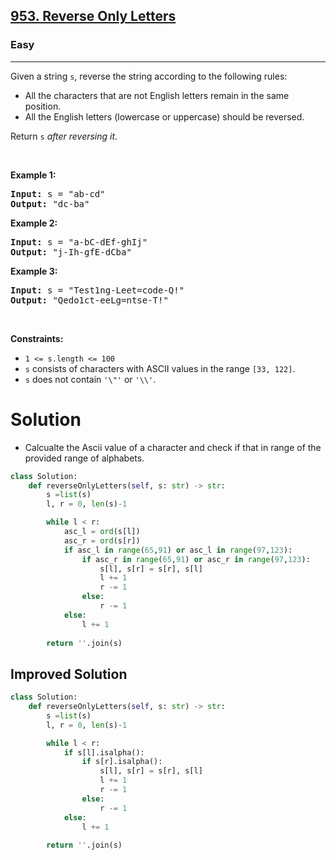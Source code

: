 <h2><a href="https://leetcode.com/problems/reverse-only-letters">953. Reverse Only Letters</a></h2><h3>Easy</h3><hr><p>Given a string <code>s</code>, reverse the string according to the following rules:</p>

<ul>
	<li>All the characters that are not English letters remain in the same position.</li>
	<li>All the English letters (lowercase or uppercase) should be reversed.</li>
</ul>

<p>Return <code>s</code><em> after reversing it</em>.</p>

<p>&nbsp;</p>
<p><strong class="example">Example 1:</strong></p>
<pre><strong>Input:</strong> s = "ab-cd"
<strong>Output:</strong> "dc-ba"
</pre><p><strong class="example">Example 2:</strong></p>
<pre><strong>Input:</strong> s = "a-bC-dEf-ghIj"
<strong>Output:</strong> "j-Ih-gfE-dCba"
</pre><p><strong class="example">Example 3:</strong></p>
<pre><strong>Input:</strong> s = "Test1ng-Leet=code-Q!"
<strong>Output:</strong> "Qedo1ct-eeLg=ntse-T!"
</pre>
<p>&nbsp;</p>
<p><strong>Constraints:</strong></p>

<ul>
	<li><code>1 &lt;= s.length &lt;= 100</code></li>
	<li><code>s</code> consists of characters with ASCII values in the range <code>[33, 122]</code>.</li>
	<li><code>s</code> does not contain <code>&#39;\&quot;&#39;</code> or <code>&#39;\\&#39;</code>.</li>
</ul>

# Solution 
* Calcualte the Ascii value of a character and check if that in range of the provided range of alphabets.

```python
class Solution:
    def reverseOnlyLetters(self, s: str) -> str:
        s =list(s)
        l, r = 0, len(s)-1 

        while l < r:
            asc_l = ord(s[l])
            asc_r = ord(s[r])
            if asc_l in range(65,91) or asc_l in range(97,123):
                if asc_r in range(65,91) or asc_r in range(97,123):
                    s[l], s[r] = s[r], s[l]
                    l += 1
                    r -= 1
                else:
                    r -= 1
            else:
                l += 1
        
        return ''.join(s)
```

## Improved Solution 
```python
class Solution:
    def reverseOnlyLetters(self, s: str) -> str:
        s =list(s)
        l, r = 0, len(s)-1 

        while l < r:
            if s[l].isalpha():
                if s[r].isalpha():
                    s[l], s[r] = s[r], s[l]
                    l += 1
                    r -= 1
                else:
                    r -= 1
            else:
                l += 1
        
        return ''.join(s)
```
